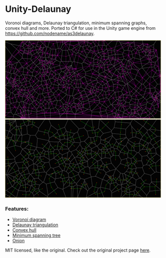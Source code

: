 Unity-Delaunay
==============

Voronoi diagrams, Delaunay triangulation, minimum spanning graphs, convex hull and more. Ported to C# for use in the Unity game engine from https://github.com/nodename/as3delaunay.

![Delaunay Triangulation](triangulation.png)
![Spanning Graph Example](spanning_graph.png)

### Features: ###

 - [Voronoi diagram](http://en.wikipedia.org/wiki/Voronoi)
 - [Delaunay triangulation](http://en.wikipedia.org/wiki/Delaunay_triangulation)
 - [Convex hull](http://en.wikipedia.org/wiki/Convex_hull)
 - [Minimum spanning tree](http://en.wikipedia.org/wiki/Euclidean_minimum_spanning_tree)
 - [Onion](http://cgm.cs.mcgill.ca/~orm/ontri.html)

MIT licensed, like the original.
Check out the original project page [here](http://nodename.github.com/as3delaunay/).